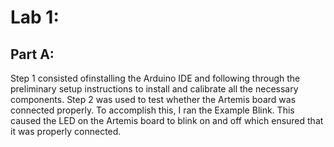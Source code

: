 # Lab 1:

## Part A:

Step 1 consisted ofinstalling the Arduino IDE and following through the preliminary setup instructions to install and calibrate all the necessary components. Step 2 was used to test whether the Artemis board was connected properly. To accomplish this, I ran the Example Blink. This caused the LED on the Artemis board to blink on and off which ensured that it was properly connected. 
